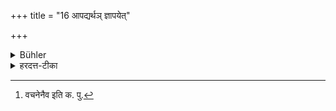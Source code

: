 +++
title = "16 आपद्यर्थञ् ज्ञापयेत्"

+++

<details><summary>Bühler</summary>

16. In time of need he may attract attention (by any of these acts).
</details>

<details><summary>हरदत्त-टीका</summary>

## सूत्रम्
आपद्यर्थ ज्ञापयेत् ॥ १६ ॥  
### टिप्पनी
आपदि व्युपतोदादिमिरप्यर्थमभिप्रेतं ज्ञापयेत् । असति पुरुषान्तरे [^५]वचनेनापि बोधयेत्, न साक्षात्प्रेषयेत् , यथा-शूलतोदो मे भवति, स चाऽग्निना शाम्यति, न चात्र कश्चित्सन्निहितः, किं करोमि मन्दभाग्य इति ॥ १६ ॥

[^५]: वचनेनैव इति क. पु.
</details>
